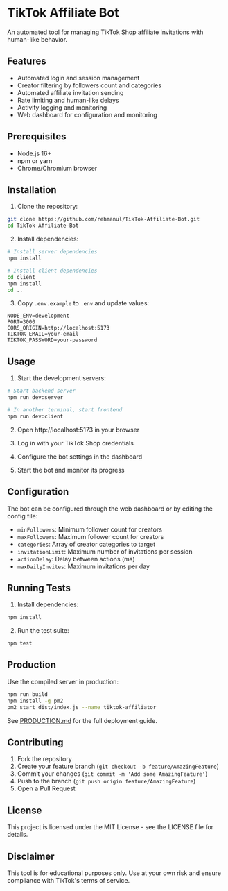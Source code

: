 # TikTok Affiliate Bot

An automated tool for managing TikTok Shop affiliate invitations with human-like behavior.

## Features

- Automated login and session management
- Creator filtering by followers count and categories
- Automated affiliate invitation sending
- Rate limiting and human-like delays
- Activity logging and monitoring
- Web dashboard for configuration and monitoring

## Prerequisites

- Node.js 16+ 
- npm or yarn
- Chrome/Chromium browser

## Installation

1. Clone the repository:
```bash
git clone https://github.com/rehmanul/TikTok-Affiliate-Bot.git
cd TikTok-Affiliate-Bot
```

2. Install dependencies:
```bash
# Install server dependencies
npm install

# Install client dependencies
cd client
npm install
cd ..
```

3. Copy `.env.example` to `.env` and update values:
```env
NODE_ENV=development
PORT=3000
CORS_ORIGIN=http://localhost:5173
TIKTOK_EMAIL=your-email
TIKTOK_PASSWORD=your-password
```

## Usage

1. Start the development servers:

```bash
# Start backend server
npm run dev:server

# In another terminal, start frontend
npm run dev:client
```

2. Open http://localhost:5173 in your browser

3. Log in with your TikTok Shop credentials

4. Configure the bot settings in the dashboard

5. Start the bot and monitor its progress

## Configuration

The bot can be configured through the web dashboard or by editing the config file:

- `minFollowers`: Minimum follower count for creators
- `maxFollowers`: Maximum follower count for creators
- `categories`: Array of creator categories to target
- `invitationLimit`: Maximum number of invitations per session
- `actionDelay`: Delay between actions (ms)
- `maxDailyInvites`: Maximum invitations per day

## Running Tests

1. Install dependencies:
```bash
npm install
```

2. Run the test suite:
```bash
npm test
```


## Production

Use the compiled server in production:

```bash
npm run build
npm install -g pm2
pm2 start dist/index.js --name tiktok-affiliator
```

See [PRODUCTION.md](PRODUCTION.md) for the full deployment guide.

## Contributing

1. Fork the repository
2. Create your feature branch (`git checkout -b feature/AmazingFeature`)
3. Commit your changes (`git commit -m 'Add some AmazingFeature'`)
4. Push to the branch (`git push origin feature/AmazingFeature`)
5. Open a Pull Request

## License

This project is licensed under the MIT License - see the LICENSE file for details.

## Disclaimer

This tool is for educational purposes only. Use at your own risk and ensure compliance with TikTok's terms of service.
